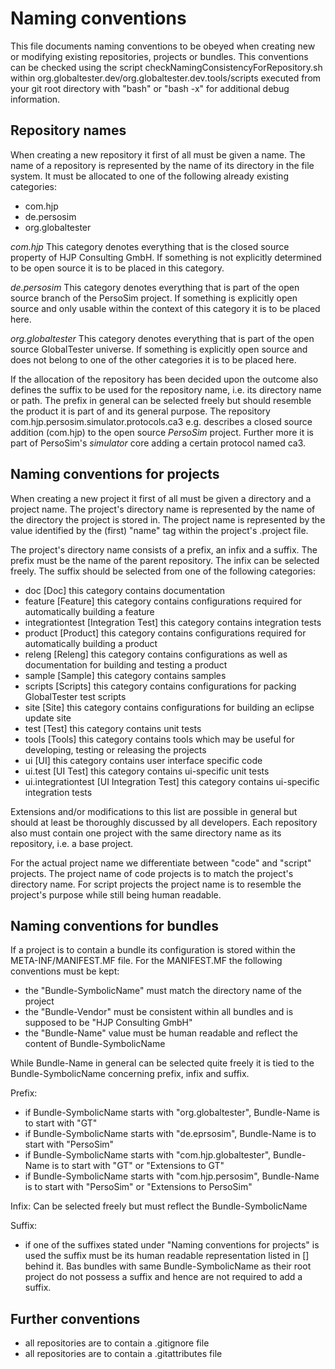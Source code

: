 Naming conventions
==================

This file documents naming conventions to be obeyed when creating new or modifying existing repositories, projects or bundles.
This conventions can be checked using the script checkNamingConsistencyForRepository.sh within org.globaltester.dev/org.globaltester.dev.tools/scripts executed from your git root directory with "bash" or "bash -x" for additional debug information.

Repository names
----------------

When creating a new repository it first of all must be given a name.
The name of a repository is represented by the name of its directory in the file system.
It must be allocated to one of the following already existing categories:
* com.hjp
* de.persosim
* org.globaltester

_com.hjp_
This category denotes everything that is the closed source property of HJP Consulting GmbH.
If something is not explicitly determined to be open source it is to be placed in this category.

_de.persosim_
This category denotes everything that is part of the open source branch of the PersoSim project.
If something is explicitly open source and only usable within the context of this category it is to be placed here.

_org.globaltester_
This category denotes everything that is part of the open source GlobalTester universe.
If something is explicitly open source and does not belong to one of the other categories it is to be placed here.

If the allocation of the repository has been decided upon the outcome also defines the suffix to be used for the repository name, i.e. its directory name or path.
The prefix in general can be selected freely but should resemble the product it is part of and its general purpose.
The repository com.hjp.persosim.simulator.protocols.ca3 e.g. describes a closed source addition (com.hjp) to the open source _PersoSim_ project.
Further more it is part of PersoSim's _simulator_ core adding a certain protocol named ca3.

Naming conventions for projects
-------------------------------

When creating a new project it first of all must be given a directory and a project name.
The project's directory name is represented by the name of the directory the project is stored in.
The project name is represented by the value identified by the (first) "name" tag within the project's .project file.

The project's directory name consists of a prefix, an infix and a suffix.
The prefix must be the name of the parent repository.
The infix can be selected freely.
The suffix should be selected from one of the following categories:

* doc [Doc]
	this category contains documentation
* feature [Feature]
	this category contains configurations required for automatically building a feature
* integrationtest [Integration Test]
	this category contains integration tests
* product [Product]
	this category contains configurations required for automatically building a product
* releng [Releng]
	this category contains configurations as well as documentation for building and testing a product
* sample [Sample]
	this category contains samples
* scripts [Scripts]
	this category contains configurations for packing GlobalTester test scripts
* site [Site]
	this category contains configurations for building an eclipse update site
* test [Test]
	this category contains unit tests
* tools [Tools]
	this category contains tools which may be useful for developing, testing or releasing the projects
* ui [UI]
	this category contains user interface specific code
* ui.test [UI Test]
	this category contains ui-specific unit tests
* ui.integrationtest [UI Integration Test]
	this category contains ui-specific integration tests

Extensions and/or modifications to this list are possible in general but should at least be thoroughly discussed by all developers.
Each repository also must contain one project with the same directory name as its repository, i.e. a base project.

For the actual project name we differentiate between "code" and "script" projects.
The project name of code projects is to match the project's directory name.
For script projects the project name is to resemble the project's purpose while
still being human readable.

Naming conventions for bundles
------------------------------

If a project is to contain a bundle its configuration is stored within the META-INF/MANIFEST.MF file.
For the MANIFEST.MF the following conventions must be kept:
* the "Bundle-SymbolicName" must match the directory name of the project
* the "Bundle-Vendor" must be consistent within all bundles and is supposed to be "HJP Consulting GmbH"
* the "Bundle-Name" value must be human readable and reflect the content of Bundle-SymbolicName

While Bundle-Name in general can be selected quite freely it is tied to the Bundle-SymbolicName concerning prefix, infix and suffix.

Prefix:
* if Bundle-SymbolicName starts with "org.globaltester", Bundle-Name is to start with "GT"
* if Bundle-SymbolicName starts with "de.eprsosim", Bundle-Name is to start with "PersoSim"
* if Bundle-SymbolicName starts with "com.hjp.globaltester", Bundle-Name is to start with "GT" or "Extensions to GT"
* if Bundle-SymbolicName starts with "com.hjp.persosim", Bundle-Name is to start with "PersoSim" or "Extensions to PersoSim"

Infix:
Can be selected freely but must reflect the Bundle-SymbolicName

Suffix:
* if one of the suffixes stated under "Naming conventions for projects" is used the suffix must be its human readable representation listed in [] behind it. Bas bundles with same Bundle-SymbolicName as their root project do not possess a suffix and hence are not required to add a suffix.


Further conventions
-------------------

* all repositories are to contain a .gitignore file
* all repositories are to contain a .gitattributes file

